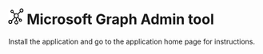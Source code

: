 # ![LOGO](graph.png?raw=true "Title") Microsoft Graph Admin tool

Install the application and go to the application home page for instructions.
